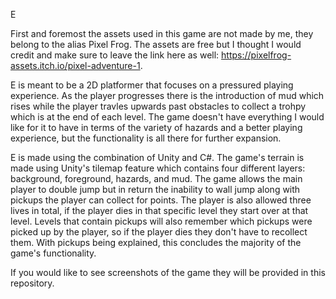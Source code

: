 E

First and foremost the assets used in this game are not made by me, they belong to the alias Pixel Frog. The assets are free but I thought I would credit and make sure to leave the link here as well: https://pixelfrog-assets.itch.io/pixel-adventure-1. 

E is meant to be a 2D platformer that focuses on a pressured playing experience. As the player progresses there is the introduction of mud which rises while the player travles upwards past obstacles to collect a trohpy which is at the end of each level. The game doesn't have everything I would like for it to have in terms of the variety of hazards and a better playing experience, but the functionality is all there for further expansion. 

E is made using the combination of Unity and C#. The game's terrain is made using Unity's tilemap feature which contains four different layers: background, foreground, hazards, and mud. The game allows the main player to double jump but in return the inability to wall jump along with pickups the player can collect for points. The player is also allowed three lives in total, if the player dies in that specific level they start over at that level. Levels that contain pickups will also remember which pickups were picked up by the player, so if the player dies they don't have to recollect them. With pickups being explained, this concludes the majority of the game's functionality. 

If you would like to see screenshots of the game they will be provided in this repository. 
